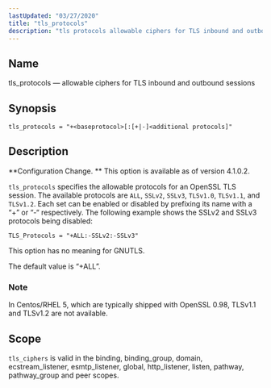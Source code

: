 ```yaml
---
lastUpdated: "03/27/2020"
title: "tls_protocols"
description: "tls protocols allowable ciphers for TLS inbound and outbound sessions tls protocols baseprotocol additional protocols Configuration Change This option is available as of version 4 1 0 2 tls protocols specifies the allowable protocols for an Open SSL TLS session The available protocols are ALL SS Lv 2 SS Lv..."
---
```


<a name="config.tls_protocols"></a> 
## Name

tls_protocols — allowable ciphers for TLS inbound and outbound sessions

## Synopsis

`tls_protocols = "+<baseprotocol>[:[+|-]<additional protocols]"`

<a name="idp26990416"></a> 
## Description

**Configuration Change. ** This option is available as of version 4.1.0.2\.

`tls_protocols` specifies the allowable protocols for an OpenSSL TLS session. The available protocols are `ALL`, `SSLv2`, `SSLv3`, `TLSv1.0`, `TLSv1.1`, and `TLSv1.2`. Each set can be enabled or disabled by prefixing its name with a “+” or “-“ respectively. The following example shows the SSLv2 and SSLv3 protocols being disabled:

`TLS_Protocols = "+ALL:-SSLv2:-SSLv3"`

This option has no meaning for GNUTLS.

The default value is “+ALL”.

### Note

In Centos/RHEL 5, which are typically shipped with OpenSSL 0.98, TLSv1.1 and TLSv1.2 are not available.

<a name="idp26999712"></a> 
## Scope

`tls_ciphers` is valid in the binding, binding_group, domain, ecstream_listener, esmtp_listener, global, http_listener, listen, pathway, pathway_group and peer scopes.